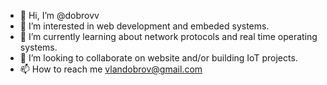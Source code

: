 - 👋 Hi, I’m @dobrovv
- 👀 I’m interested in web development and embeded systems.
- 🌱 I’m currently learning about network protocols and real time operating systems.
- 💞️ I’m looking to collaborate on website and/or building IoT projects.
- 📫 How to reach me vlandobrov@gmail.com

<!---
dobrovv/dobrovv is a ✨ special ✨ repository because its `README.md` (this file) appears on your GitHub profile.
You can click the Preview link to take a look at your changes.
--->
